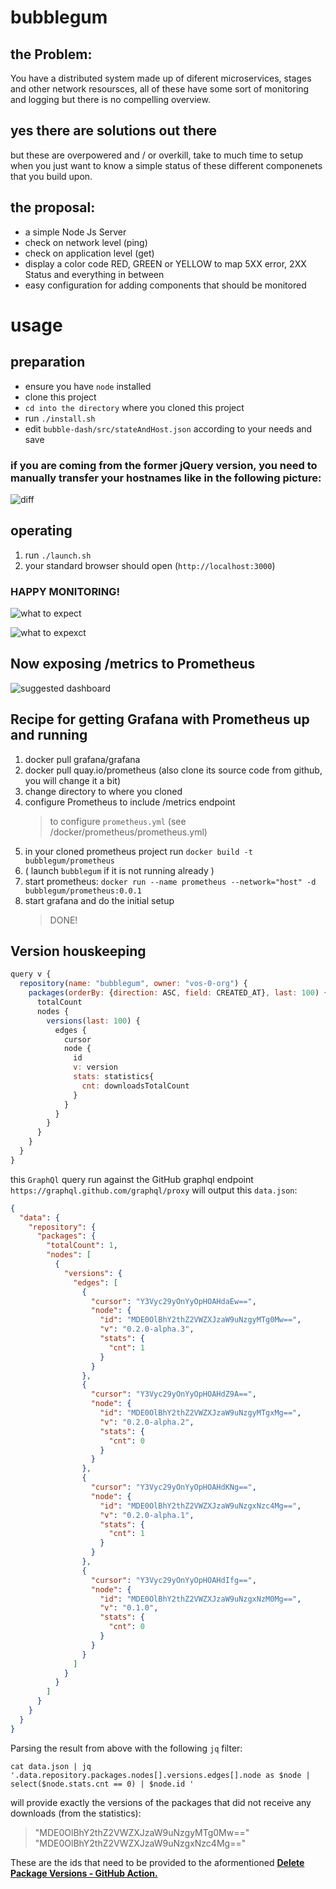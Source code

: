 # bubblegum

## the Problem: 
 You have a distributed system made up of diferent microservices, stages and other network resoursces, all of these have some sort of monitoring and logging but there is no compelling overview.
 
## yes there are solutions out there
but these are overpowered and / or overkill, take to much time to setup when you just want to know a simple status of these different componenets that you build upon. 

## the proposal:
 - a simple Node Js Server
 - check on network level (ping)
 - check on application level (get) 
 - display a color code <span style="text:red">RED</span>, GREEN or YELLOW to map 5XX error, 2XX Status and everything in between
 - easy configuration for adding components that should be monitored
 # usage
 ## preparation
 * ensure you have `node` installed
 * clone this project
 * `cd into the directory` where you cloned this project
 * run `./install.sh`
 * edit `bubble-dash/src/stateAndHost.json` according to your needs and save
   
### if you are coming from the former jQuery version, you need to manually transfer your hostnames like in the following picture:
![diff][1]
   
## operating
 1. run `./launch.sh`
 2. your standard browser should open (`http://localhost:3000`)
 
### HAPPY MONITORING!
![what to expect][2]

![what to expexct][3]

## Now exposing /metrics to Prometheus

![suggested dashboard][4]

## Recipe for getting Grafana with Prometheus up and running

 1. docker pull grafana/grafana
 2. docker pull quay.io/prometheus (also clone its source code from github, you will change it a bit)
 3. change directory to where you cloned 
 4. configure Prometheus to include /metrics endpoint 
    > to configure `prometheus.yml` (see /docker/prometheus/prometheus.yml)
 5. in your cloned prometheus project run `docker build -t bubblegum/prometheus`
 6. ( launch `bubblegum` if it is not running already )
 7. start prometheus: `docker run --name prometheus --network="host" -d bubblegum/prometheus:0.0.1`
 8. start grafana and do the initial setup
    > DONE!

## Version houskeeping 

```js
query v {
  repository(name: "bubblegum", owner: "vos-0-org") {
    packages(orderBy: {direction: ASC, field: CREATED_AT}, last: 100) {
      totalCount
      nodes {
        versions(last: 100) {
          edges {
            cursor
            node {
              id
              v: version
              stats: statistics{
                cnt: downloadsTotalCount
              }
            }
          }
        }
      }
    }
  }
}


```

this `GraphQl` query run against the GitHub graphql endpoint `https://graphql.github.com/graphql/proxy` will output this `data.json`: 

```json
{
  "data": {
    "repository": {
      "packages": {
        "totalCount": 1,
        "nodes": [
          {
            "versions": {
              "edges": [
                {
                  "cursor": "Y3Vyc29yOnYyOpHOAHdaEw==",
                  "node": {
                    "id": "MDE0OlBhY2thZ2VWZXJzaW9uNzgyMTg0Mw==",
                    "v": "0.2.0-alpha.3",
                    "stats": {
                      "cnt": 1
                    }
                  }
                },
                {
                  "cursor": "Y3Vyc29yOnYyOpHOAHdZ9A==",
                  "node": {
                    "id": "MDE0OlBhY2thZ2VWZXJzaW9uNzgyMTgxMg==",
                    "v": "0.2.0-alpha.2",
                    "stats": {
                      "cnt": 0
                    }
                  }
                },
                {
                  "cursor": "Y3Vyc29yOnYyOpHOAHdKNg==",
                  "node": {
                    "id": "MDE0OlBhY2thZ2VWZXJzaW9uNzgxNzc4Mg==",
                    "v": "0.2.0-alpha.1",
                    "stats": {
                      "cnt": 1
                    }
                  }
                },
                {
                  "cursor": "Y3Vyc29yOnYyOpHOAHdIfg==",
                  "node": {
                    "id": "MDE0OlBhY2thZ2VWZXJzaW9uNzgxNzM0Mg==",
                    "v": "0.1.0",
                    "stats": {
                      "cnt": 0
                    }
                  }
                }
              ]
            }
          }
        ]
      }
    }
  }
}

```

Parsing the result from above with the following `jq` filter: 

`cat data.json | jq '.data.repository.packages.nodes[].versions.edges[].node as $node | select($node.stats.cnt == 0) | $node.id '`

will provide exactly the versions of the packages that did not receive any downloads (from the statistics): 

> "MDE0OlBhY2thZ2VWZXJzaW9uNzgyMTg0Mw=="  
> "MDE0OlBhY2thZ2VWZXJzaW9uNzgxNzc4Mg=="

These are the ids that need to be provided to the aformentioned  **[Delete Package Versions - GitHub Action.][5]**


[1]:transfer.png
[2]:media/all-greens.png
[3]:media/all-greens-custom.png
[4]:media/added-prometheus.png
[5]:https://github.com/marketplace/actions/delete-package-versions
